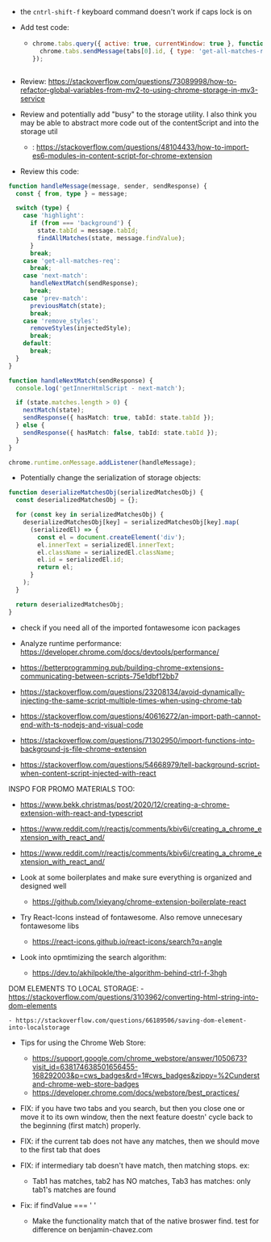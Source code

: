 - the `cntrl-shift-f` keyboard command doesn't work if caps lock is on
- Add test code:
    - ```js
      chrome.tabs.query({ active: true, currentWindow: true }, function (tabs) {
        chrome.tabs.sendMessage(tabs[0].id, { type: 'get-all-matches-req' });
      });
    ```

- Review: https://stackoverflow.com/questions/73089998/how-to-refactor-global-variables-from-mv2-to-using-chrome-storage-in-mv3-service

- Review and potentially add "busy" to the storage utility. I also think you may be able to abstract more code out of the contentScript and into the storage util
    - : https://stackoverflow.com/questions/48104433/how-to-import-es6-modules-in-content-script-for-chrome-extension


- Review this code:
```ts
function handleMessage(message, sender, sendResponse) {
  const { from, type } = message;

  switch (type) {
    case 'highlight':
      if (from === 'background') {
        state.tabId = message.tabId;
        findAllMatches(state, message.findValue);
      }
      break;
    case 'get-all-matches-req':
      break;
    case 'next-match':
      handleNextMatch(sendResponse);
      break;
    case 'prev-match':
      previousMatch(state);
      break;
    case 'remove_styles':
      removeStyles(injectedStyle);
      break;
    default:
      break;
  }
}

function handleNextMatch(sendResponse) {
  console.log('getInnerHtmlScript - next-match');

  if (state.matches.length > 0) {
    nextMatch(state);
    sendResponse({ hasMatch: true, tabId: state.tabId });
  } else {
    sendResponse({ hasMatch: false, tabId: state.tabId });
  }
}

chrome.runtime.onMessage.addListener(handleMessage);
```


- Potentially change the serialization of storage objects:
```ts
function deserializeMatchesObj(serializedMatchesObj) {
  const deserializedMatchesObj = {};

  for (const key in serializedMatchesObj) {
    deserializedMatchesObj[key] = serializedMatchesObj[key].map(
      (serializedEl) => {
        const el = document.createElement('div');
        el.innerText = serializedEl.innerText;
        el.className = serializedEl.className;
        el.id = serializedEl.id;
        return el;
      }
    );
  }

  return deserializedMatchesObj;
}
```

- check if you need all of the imported fontawesome icon packages
- Analyze runtime performance: https://developer.chrome.com/docs/devtools/performance/

- https://betterprogramming.pub/building-chrome-extensions-communicating-between-scripts-75e1dbf12bb7

- https://stackoverflow.com/questions/23208134/avoid-dynamically-injecting-the-same-script-multiple-times-when-using-chrome-tab

- https://stackoverflow.com/questions/40616272/an-import-path-cannot-end-with-ts-nodejs-and-visual-code

- https://stackoverflow.com/questions/71302950/import-functions-into-background-js-file-chrome-extension

- https://stackoverflow.com/questions/54668979/tell-background-script-when-content-script-injected-with-react

INSPO FOR PROMO MATERIALS TOO:
- https://www.bekk.christmas/post/2020/12/creating-a-chrome-extension-with-react-and-typescript

- https://www.reddit.com/r/reactjs/comments/kbiv6i/creating_a_chrome_extension_with_react_and/

- https://www.reddit.com/r/reactjs/comments/kbiv6i/creating_a_chrome_extension_with_react_and/

- Look at some boilerplates and make sure everything is organized and designed well
    - https://github.com/lxieyang/chrome-extension-boilerplate-react

- Try React-Icons instead of fontawesome. Also remove unnecesary fontawesome libs
    - https://react-icons.github.io/react-icons/search?q=angle

- Look into opmtimizing the search algorithm:
    - https://dev.to/akhilpokle/the-algorithm-behind-ctrl-f-3hgh


DOM ELEMENTS TO LOCAL STORAGE:
    - https://stackoverflow.com/questions/3103962/converting-html-string-into-dom-elements

    - https://stackoverflow.com/questions/66189506/saving-dom-element-into-localstorage


- Tips for using the Chrome Web Store:
    - https://support.google.com/chrome_webstore/answer/1050673?visit_id=638174638501656455-168292003&p=cws_badges&rd=1#cws_badges&zippy=%2Cunderstand-chrome-web-store-badges
    - https://developer.chrome.com/docs/webstore/best_practices/


- FIX: if you have two tabs and you search, but then you close one or move it to its own window, then the next feature doestn' cycle back to the beginning (first match) properly.

- FIX: if the current tab does not have any matches, then we should move to the first tab that does

- FIX: if intermediary tab doesn't have match, then matching stops. ex:
    - Tab1 has matches, tab2 has NO matches, Tab3 has matches: only tab1's matches are found
- Fix: if findValue === ' '
    - Make the functionality match that of the native broswer find. test for difference on benjamin-chavez.com
